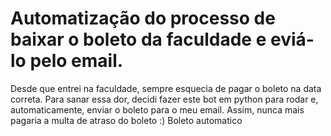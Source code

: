 # Automatização do processo de baixar o boleto da faculdade e eviá-lo pelo email.

Desde que entrei na faculdade, sempre esquecia de pagar o boleto na data correta. Para sanar essa dor, decidi fazer este bot em python para rodar e, automaticamente, enviar o boleto para o meu email. Assim, nunca mais pagaria a multa de atraso do boleto :)
Boleto automatico
